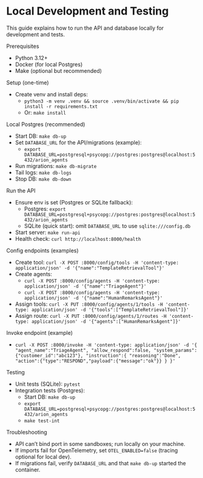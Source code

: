# Local Development and Testing

This guide explains how to run the API and database locally for development and tests.

Prerequisites
- Python 3.12+
- Docker (for local Postgres)
- Make (optional but recommended)

Setup (one-time)
- Create venv and install deps:
  - `python3 -m venv .venv && source .venv/bin/activate && pip install -r requirements.txt`
  - Or: `make install`

Local Postgres (recommended)
- Start DB: `make db-up`
- Set `DATABASE_URL` for the API/migrations (example):
  - `export DATABASE_URL=postgresql+psycopg://postgres:postgres@localhost:5432/arion_agents`
- Run migrations: `make db-migrate`
- Tail logs: `make db-logs`
- Stop DB: `make db-down`

Run the API
- Ensure env is set (Postgres or SQLite fallback):
  - Postgres: `export DATABASE_URL=postgresql+psycopg://postgres:postgres@localhost:5432/arion_agents`
  - SQLite (quick start): omit `DATABASE_URL` to use `sqlite:///config.db`
- Start server: `make run-api`
- Health check: `curl http://localhost:8000/health`

Config endpoints (examples)
- Create tool: `curl -X POST :8000/config/tools -H 'content-type: application/json' -d '{"name":"TemplateRetrievalTool"}'`
- Create agents:
  - `curl -X POST :8000/config/agents -H 'content-type: application/json' -d '{"name":"TriageAgent"}'`
  - `curl -X POST :8000/config/agents -H 'content-type: application/json' -d '{"name":"HumanRemarksAgent"}'`
- Assign tools: `curl -X PUT :8000/config/agents/1/tools -H 'content-type: application/json' -d '{"tools":["TemplateRetrievalTool"]}'`
- Assign route: `curl -X PUT :8000/config/agents/1/routes -H 'content-type: application/json' -d '{"agents":["HumanRemarksAgent"]}'`

Invoke endpoint (example)
- `curl -X POST :8000/invoke -H 'content-type: application/json' -d '{
    "agent_name":"TriageAgent",
    "allow_respond":false,
    "system_params":{"customer_id":"abc123"},
    "instruction":{
      "reasoning":"Done",
      "action":{"type":"RESPOND","payload":{"message":"ok"}}
    }
  }'`

Testing
- Unit tests (SQLite): `pytest`
- Integration tests (Postgres):
  - Start DB: `make db-up`
  - `export DATABASE_URL=postgresql+psycopg://postgres:postgres@localhost:5432/arion_agents`
  - `make test-int`

Troubleshooting
- API can’t bind port in some sandboxes; run locally on your machine.
- If imports fail for OpenTelemetry, set `OTEL_ENABLED=false` (tracing optional for local dev).
- If migrations fail, verify `DATABASE_URL` and that `make db-up` started the container.
